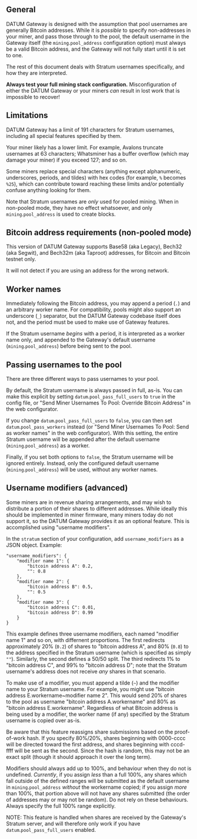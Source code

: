 ## General

DATUM Gateway is designed with the assumption that pool usernames are generally Bitcoin addresses.
While it is *possible* to specify non-addresses in your miner, and pass those through to the pool, the default username in the Gateway itself (the `mining`.`pool_address` configuration option) must always be a valid Bitcoin address, and the Gateway will not fully start until it is set to one.

The rest of this document deals with Stratum usernames specifically, and how they are interpreted.

**Always test your full mining stack configuration.**
Misconfiguration of either the DATUM Gateway or your miners *can* result in lost work that is impossible to recover!

## Limitations

DATUM Gateway has a limit of 191 characters for Stratum usernames, including all special features specified by them.

Your miner likely has a lower limit.
For example,
Avalons truncate usernames at 63 characters;
Whatsminer has a buffer overflow (which may damage your miner) if you exceed 127;
and so on.

Some miners replace special characters (anything except alphanumeric, underscores, periods, and tildes) with hex codes (for example, `%` becomes `%25`), which can contribute toward reaching these limits and/or potentially confuse anything looking for them.

Note that Stratum usernames are *only* used for pooled mining.
When in non-pooled mode, they have no effect whatsoever, and only `mining`.`pool_address` is used to create blocks.

## Bitcoin address requirements (non-pooled mode)

This version of DATUM Gateway supports Base58 (aka Legacy), Bech32 (aka Segwit), and Bech32m (aka Taproot) addresses, for Bitcoin and Bitcoin testnet only.

It will not detect if you are using an address for the wrong network.

## Worker names

Immediately following the Bitcoin address, you may append a period (`.`) and an arbitrary worker name.
For compatibility, pools might also support an underscore (`_`) separator, but the DATUM Gateway codebase itself does not, and the period must be used to make use of Gateway features.

If the Stratum username *begins* with a period, it is interpreted as a worker name only, and appended to the Gateway's default username (`mining`.`pool_address`) before being sent to the pool.

## Passing usernames to the pool

There are three different ways to pass usernames to your pool.

By default, the Stratum username is always passed in full, as-is.
You can make this explicit by setting `datum`.`pool_pass_full_users` to `true` in the config file, or "Send Miner Usernames To Pool: Override Bitcoin Address" in the web configurator.

If you change `datum`.`pool_pass_full_users` to `false`, you can then set `datum`.`pool_pass_workers` instead (or "Send Miner Usernames To Pool: Send as worker names" in the web configurator).
With this setting, the entire Stratum username will be appended after the default username (`mining`.`pool_address`) as a worker.

Finally, if you set both options to `false`, the Stratum username will be ignored entirely.
Instead, only the configured default username (`mining`.`pool_address`) will be used, without any worker names.

## Username modifiers (advanced)

Some miners are in revenue sharing arrangements, and may wish to distribute a portion of their shares to different addresses.
While ideally this should be implemented in miner firmware, many miners today do not support it, so the DATUM Gateway provides it as an optional feature.
This is accomplished using "username modifiers".

In the `stratum` section of your configuration, add `username_modifiers` as a JSON object.
Example:

    "username_modifiers": {
        "modifier name 1": {
	        "bitcoin address A": 0.2,
	        "": 0.8
        },
        "modifier name 2": {
	        "bitcoin address B": 0.5,
	        "": 0.5
        },
        "modifier name 3": {
	        "bitcoin address C": 0.01,
	        "bitcoin address D": 0.99
        }
    }

This example defines three username modifiers, each named "modifier name 1" and so on, with differnent proportions.
The first redirects approximately 20% (`0.2`) of shares to "bitcoin address A", and 80% (`0.8`) to the address specified in the Stratum username (which is specified as simply `""`).
Similarly, the second defines a 50/50 split.
The third redirects 1% to "bitcoin address C", and 99% to "bitcoin address D"; note that the Stratum username's address does not receive *any* shares in that scenario.

To make use of a modifier, you must append a tilde (`~`) and the modifier name to your Stratum username.
For example, you might use "bitcoin address E.workername~modifier name 2".
This would send 20% of shares to the pool as username "bitcoin address A.workername" and 80% as "bitcoin address E.workername".
Regardless of what Bitcoin address is being used by a modifier, the worker name (if any) specified by the Stratum username is copied over as-is.

Be aware that this feature reassigns share submissions based on the proof-of-work hash.
If you specify 80%/20%, shares beginning with 0000-cccc will be directed toward the first address, and shares beginning with cccd-ffff will be sent as the second.
Since the hash is random, this may not be an exact split (though it should approach it over the long term).

Modifiers should always add up to 100%, and behaviour when they do not is undefined.
*Currently*, if you assign *less* than a full 100%, any shares which fall outside of the defined ranges will be submitted as the default username in `mining`.`pool_address` *without* the workername copied;
if you assign *more* than 100%, that portion above will not have any shares submitted
(the order of addresses may or may not be random).
Do not rely on these behaviours.
Always specify the full 100% range explicitly.

NOTE: This feature is handled when shares are received by the Gateway's Stratum server, and will therefore only work if you have `datum`.`pool_pass_full_users` enabled.
